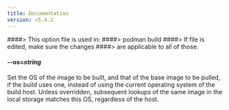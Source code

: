 ```yaml
---
title: Documentation
version: v5.4.2
---
```


####> This option file is used in:
####>   podman build
####> If file is edited, make sure the changes
####> are applicable to all of those.
#### **--os**=*string*

Set the OS of the image to be built, and that of the base image to be pulled, if the build uses one, instead of using the current operating system of the build host. Unless overridden, subsequent lookups of the same image in the local storage matches this OS, regardless of the host.
